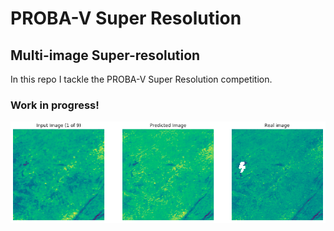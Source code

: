 # PROBA-V Super Resolution
## Multi-image Super-resolution

In this repo I tackle the PROBA-V Super Resolution competition.

### Work in progress!

![resolved sample](https://raw.githubusercontent.com/Ahaeflig/probaVSuperRes/master/Report/example.png?token=ACDB3BMKDSAGX52Y2SWFCH25GF6EQ)
